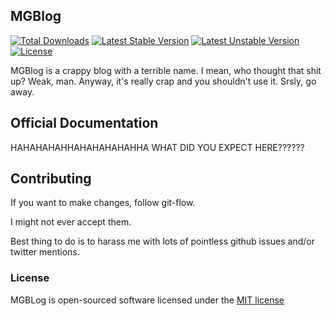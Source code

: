 ## MGBlog

[![Total Downloads](https://poser.pugx.org/mglinski/mgblog/downloads.svg)](https://packagist.org/packages/mglinski/mgblog)
[![Latest Stable Version](https://poser.pugx.org/mglinski/mgblog/v/stable.svg)](https://packagist.org/packages/mglinski/mgblog)
[![Latest Unstable Version](https://poser.pugx.org/mglinski/mgblog/v/unstable.svg)](https://packagist.org/packages/mglinski/mgblog)
[![License](https://poser.pugx.org/mglinski/mgblog/license.svg)](https://packagist.org/packages/mglinski/mgblog)

MGBlog is a crappy blog with a terrible name. I mean, who thought that shit up? Weak, man. Anyway, it's really crap and you shouldn't use it. Srsly, go away.

## Official Documentation

HAHAHAHAHHAHAHAHAHAHHA WHAT DID YOU EXPECT HERE??????

## Contributing

If you want to make changes, follow git-flow.

I might not ever accept them.

Best thing to do is to harass me with lots of pointless github issues and/or twitter mentions.

### License

MGBLog is open-sourced software licensed under the [MIT license](http://opensource.org/licenses/MIT)
